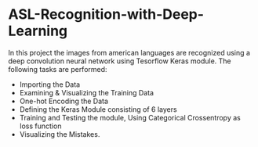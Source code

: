 # ASL-Recognition-with-Deep-Learning #
In this project the images from american languages are recognized using a deep convolution neural network using Tesorflow Keras module. The following tasks are performed:

* Importing the Data
* Examining & Visualizing the Training Data
* One-hot Encoding the Data
* Defining the Keras Module consisting of 6 layers
* Training and Testing the module, Using Categorical Crossentropy as loss function
* Visualizing the Mistakes.
